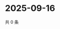 # 2025-09-16

共 0 条

<!-- BEGIN ZHIHUVIDEO -->
<!-- 最后更新时间 Tue Sep 16 2025 16:15:54 GMT+0800 (China Standard Time) -->

<!-- END ZHIHUVIDEO -->
